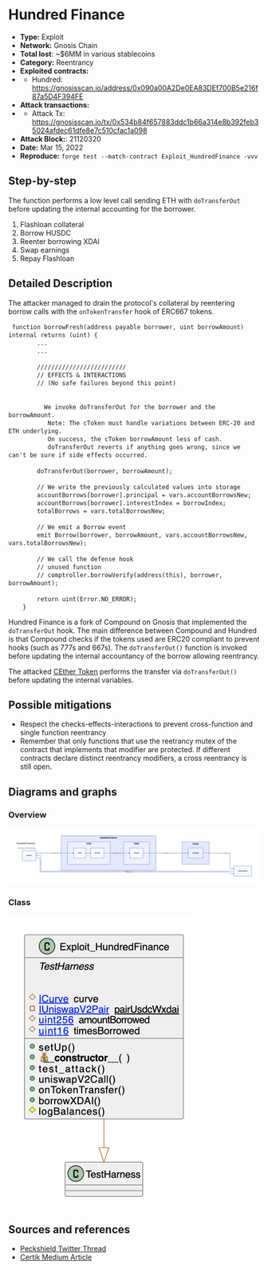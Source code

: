 # Hundred Finance
- **Type:** Exploit
- **Network:** Gnosis Chain
- **Total lost**: ~$6MM in various stablecoins
- **Category:** Reentrancy
- **Exploited contracts:**
- - Hundred: https://gnosisscan.io/address/0x090a00A2De0EA83DEf700B5e216f87a5D4F394FE
- **Attack transactions:**
- - Attack Tx: https://gnosisscan.io/tx/0x534b84f657883ddc1b66a314e8b392feb35024afdec61dfe8e7c510cfac1a098
- **Attack Block:**: 21120320 
- **Date:** Mar 15, 2022
- **Reproduce:** `forge test --match-contract Exploit_HundredFinance -vvv`

## Step-by-step 
The function performs a low level call sending ETH with `doTransferOut` before updating the internal accounting for the borrower.

1. Flashloan collateral
2. Borrow HUSDC
3. Reenter borrowing XDAI
4. Swap earnings 
5. Repay Flashloan


## Detailed Description
The attacker managed to drain the protocol's collateral by reentering borrow calls with the `onTokenTransfer` hook of ERC667 tokens.

``` solidity
 function borrowFresh(address payable borrower, uint borrowAmount) internal returns (uint) {
        ...
        ...

        /////////////////////////
        // EFFECTS & INTERACTIONS
        // (No safe failures beyond this point)

        
          We invoke doTransferOut for the borrower and the borrowAmount.
           Note: The cToken must handle variations between ERC-20 and ETH underlying.
           On success, the cToken borrowAmount less of cash.
           doTransferOut reverts if anything goes wrong, since we can't be sure if side effects occurred.
         
        doTransferOut(borrower, borrowAmount);

        // We write the previously calculated values into storage
        accountBorrows[borrower].principal = vars.accountBorrowsNew;
        accountBorrows[borrower].interestIndex = borrowIndex;
        totalBorrows = vars.totalBorrowsNew;

        // We emit a Borrow event
        emit Borrow(borrower, borrowAmount, vars.accountBorrowsNew, vars.totalBorrowsNew);

        // We call the defense hook
        // unused function
        // comptroller.borrowVerify(address(this), borrower, borrowAmount);

        return uint(Error.NO_ERROR);
    }
```
Hundred Finance is a fork of Compound on Gnosis that implemented the `doTransferOut` hook. The main difference between Compound and Hundred is that Compound checks if the tokens used are ERC20 compliant to prevent hooks (such as 777s and 667s). The `doTransferOut()` function is invoked before updating the internal accountancy of the borrow allowing reentrancy.

The attacked [CEther Token](https://gnosisscan.io/address/0x090a00A2De0EA83DEf700B5e216f87a5D4F394FE#code) performs the transfer via `doTransferOut()` before updating the internal variables.

## Possible mitigations
- Respect the checks-effects-interactions to prevent cross-function and single function reentrancy
- Remember that only functions that use the reetrancy mutex of the contract that implements that modifier are protected. If different contracts declare distinct reentrancy modifiers, a cross reentrancy is still open.

## Diagrams and graphs

### Overview

![overview](hundredfinance.d2.png)

### Class

![class](hundredfinance.png)

## Sources and references
- [Peckshield Twitter Thread](https://twitter.com/peckshield/status/1520369315698016256)
- [Certik Medium Article](https://certik.medium.com/fei-protocol-incident-analysis-8527440696cc)
